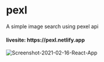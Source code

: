# pexl
<p>A simple image search using pexel api</p>
<h4>livesite:  https://pexl.netlify.app </h4>
<img src='https://i.postimg.cc/J7NRjVkw/Screenshot-2021-02-16-React-App.jpg' border='0' alt='Screenshot-2021-02-16-React-App'/>
